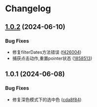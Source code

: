 # Changelog

## [1.0.2](https://github.com/lspriv/wc-plugin-multiple/compare/v1.0.1...v1.0.2) (2024-06-10)


### Bug Fixes

* 修复filterDates方法错误 ([f426004](https://github.com/lspriv/wc-plugin-multiple/commit/f42600494b47cd0754e991ad34cd84a4ecd63cbb))
* 捕获点击动作,重置pointer状态 ([1858513](https://github.com/lspriv/wc-plugin-multiple/commit/1858513b5dfcb0080de6321a83fd2da1db81e01b))

## 1.0.1 (2024-06-08)


### Bug Fixes

* 修复深色模式下的选中色 ([cda8f84](https://github.com/lspriv/wc-plugin-multiple/commit/cda8f84a8213dae4311920e23bdfe04f74e3792a))
